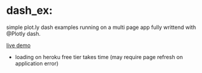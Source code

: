 # dash_ex: 

simple plot.ly dash examples running on a multi page app fully writtend with @Plotly dash. 

[live demo](https://dash-ex.herokuapp.com/)
- loading on heroku free tier takes time (may require page refresh on application error)
